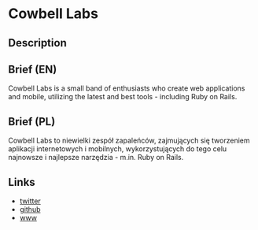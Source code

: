 Cowbell Labs
============

Description
-----------


Brief (EN)
----------
Cowbell Labs is a small band of enthusiasts who create web applications and mobile, utilizing the latest and best tools - including Ruby on Rails.


Brief (PL)
----------
Cowbell Labs to niewielki zespół zapaleńców, zajmujących się tworzeniem aplikacji internetowych i mobilnych, wykorzystujących do tego celu najnowsze i najlepsze narzędzia - m.in. Ruby on Rails.


Links
-----
- [twitter](https://twitter.com/cowbell_labs)
- [github](https://github.com/cowbell)
- [www](https://cowbell-labs.com/)
